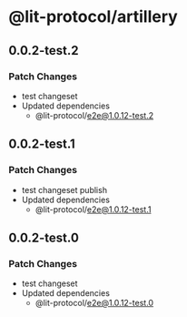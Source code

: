 # @lit-protocol/artillery

## 0.0.2-test.2

### Patch Changes

- test changeset
- Updated dependencies
  - @lit-protocol/e2e@1.0.12-test.2

## 0.0.2-test.1

### Patch Changes

- test changeset publish
- Updated dependencies
  - @lit-protocol/e2e@1.0.12-test.1

## 0.0.2-test.0

### Patch Changes

- test changeset
- Updated dependencies
  - @lit-protocol/e2e@1.0.12-test.0
